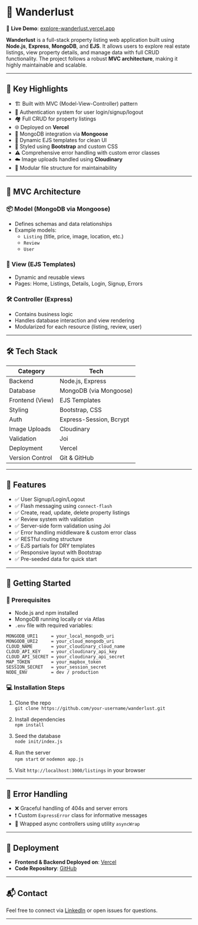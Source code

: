 # 🏡 Wanderlust

🔗 **Live Demo**: [explore-wanderlust.vercel.app](https://explore-wanderlust.vercel.app/listings)

**Wanderlust** is a full-stack property listing web application built using **Node.js**, **Express**, **MongoDB**, and **EJS**. It allows users to explore real estate listings, view property details, and manage data with full CRUD functionality. The project follows a robust **MVC architecture**, making it highly maintainable and scalable.

---

## 🧠 Key Highlights

- 🏗️ Built with MVC (Model-View-Controller) pattern
- 🔐 Authentication system for user login/signup/logout
- 🏘️ Full CRUD for property listings
- 🌐 Deployed on **Vercel**
- 💾 MongoDB integration via **Mongoose**
- 📃 Dynamic EJS templates for clean UI
- 💅 Styled using **Bootstrap** and custom CSS
- ⚠️ Comprehensive error handling with custom error classes
- ☁️ Image uploads handled using **Cloudinary**
- 📁 Modular file structure for maintainability

---

## 📐 MVC Architecture

### 📦 Model (MongoDB via Mongoose)
- Defines schemas and data relationships
- Example models:
  - `Listing` (title, price, image, location, etc.)
  - `Review`
  - `User`

### 🎨 View (EJS Templates)
- Dynamic and reusable views
- Pages: Home, Listings, Details, Login, Signup, Errors

### 🛠️ Controller (Express)
- Contains business logic
- Handles database interaction and view rendering
- Modularized for each resource (listing, review, user)

---

## 🛠️ Tech Stack

| Category        | Tech                          |
|----------------|-------------------------------|
| Backend         | Node.js, Express              |
| Database        | MongoDB (via Mongoose)        |
| Frontend (View) | EJS Templates                 |
| Styling         | Bootstrap, CSS                |
| Auth            | Express-Session, Bcrypt       |
| Image Uploads   | Cloudinary                    |
| Validation      | Joi                           |
| Deployment      | Vercel                        |
| Version Control | Git & GitHub                  |

---

## 🧪 Features

- ✅ User Signup/Login/Logout
- ✅ Flash messaging using `connect-flash`
- ✅ Create, read, update, delete property listings
- ✅ Review system with validation
- ✅ Server-side form validation using Joi
- ✅ Error handling middleware & custom error class
- ✅ RESTful routing structure
- ✅ EJS partials for DRY templates
- ✅ Responsive layout with Bootstrap
- ✅ Pre-seeded data for quick start

---

## 🚀 Getting Started

### 🧰 Prerequisites
- Node.js and npm installed
- MongoDB running locally or via Atlas
- `.env` file with required variables:

```env
MONGODB_URI1     = your_local_mongodb_uri
MONGODB_URI2     = your_cloud_mongodb_uri
CLOUD_NAME       = your_cloudinary_cloud_name
CLOUD_API_KEY    = your_cloudinary_api_key
CLOUD_API_SECRET = your_cloudinary_api_secret
MAP_TOKEN        = your_mapbox_token
SESSION_SECRET   = your_session_secret
NODE_ENV         = dev / production
```

### 💻 Installation Steps

1. Clone the repo  
 `git clone https://github.com/your-username/wanderlust.git`

2. Install dependencies  
 `npm install`

3. Seed the database  
 `node init/index.js`

4. Run the server  
 `npm start` or `nodemon app.js`

5. Visit `http://localhost:3000/listings` in your browser

---

## 🚧 Error Handling

- ❌ Graceful handling of 404s and server errors
- ❗ Custom `ExpressError` class for informative messages
- 🔄 Wrapped async controllers using utility `asyncWrap`

---

## 🚀 Deployment

- **Frontend & Backend Deployed on**: [Vercel](https://explore-wanderlust.vercel.app/listings)
- **Code Repository**: [GitHub](https://github.com/RitankJaikar/Wanderlust---Full-Stack-Project)

---

## 📬 Contact

Feel free to connect via [LinkedIn](https://www.linkedin.com/in/ritank-jaikar/) or open issues for questions.

---